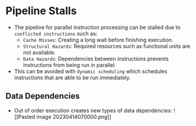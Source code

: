 # Pipeline Stalls
* The pipeline for parallel instruction processing can be stalled due to `conflicted instructions` such as:
	* `Cache Misses`: Creating a long wait before finishing execution.
	* `Structural Hazards`: Required resources such as functional units are not available.
	* `Data Hazards`: Dependencies between instructions prevents instructions from being run in parallel.
* This can be avoided with `dynamic scheduling` which schedules instructions that are able to be run immediately.

## Data Dependencies
* Out of order execution creates new types of data dependencies:
![[Pasted image 20230414070000.png]]

